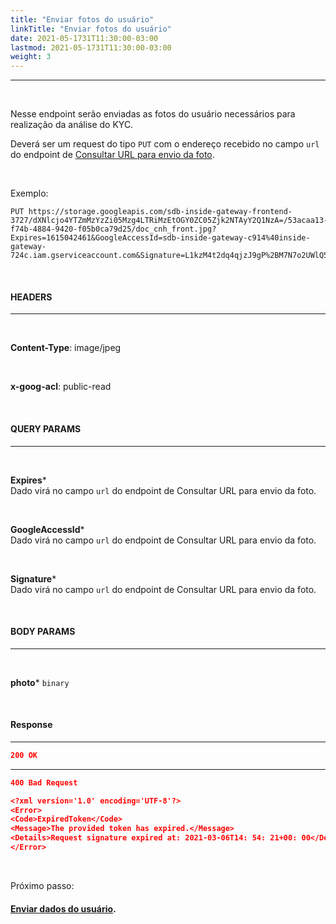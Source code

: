 ```yaml
---
title: "Enviar fotos do usuário"
linkTitle: "Enviar fotos do usuário"
date: 2021-05-1731T11:30:00-03:00
lastmod: 2021-05-1731T11:30:00-03:00
weight: 3
---
```

---
<br>

Nesse endpoint serão enviadas as fotos do usuário necessários para realização da análise do KYC.

Deverá ser um request do tipo `PUT` com o endereço recebido no campo `url` do endpoint de [Consultar URL para envio da foto](/docs/referencia-da-api/kyc/consultar-url-para-foto/).

<br>

Exemplo:


```
PUT https://storage.googleapis.com/sdb-inside-gateway-frontend-3727/dXNlcjo4YTZmMzYzZi05Mzg4LTRiMzEtOGY0ZC05Zjk2NTAyY2Q1NzA=/53acaa13-f74b-4884-9420-f05b0ca79d25/doc_cnh_front.jpg?Expires=1615042461&GoogleAccessId=sdb-inside-gateway-c914%40inside-gateway-724c.iam.gserviceaccount.com&Signature=L1kzM4t2dq4qjzJ9gP%2BM7N7o2UWlQ59TXYui7OyMBe107TvVvSLEqN%2B1VL4Y5pBK%2FKqKoJWXKGizT6PNC%2BP5aPRz9qR94m1oPG2lsNspjFLO%2BdrRhdMTx21ylHNLIOWy54vJ5A84WIAlnAIZvHU7%2B1a2%2BRn8Wd3b62djcOpndFEAYCJDQBBENLwY%2B0Qs0KbumICdVWNqfxwttaOj%2FDpzMqp0TrDfmx8xfL5FyIzyBn7BYwfmhJeWU2VFjWVztohj0wiOIPcHlK%2BUkgGNYQ8qXYMY5aWeO6A55%2FO20QErizp%2BX2Ad2YlfS5mOozXvjFPShR7%2FRBxkhAj%2BEFx9EyVy2A%3D%3D
```

<br>

#### **HEADERS**
---
<br>

**Content-Type**: image/jpeg

<br>

**x-goog-acl**: public-read

<br>

#### **QUERY PARAMS**
---

<br>

**Expires***
<br>Dado virá no campo `url` do endpoint de Consultar URL para envio da foto.

<br>

**GoogleAccessId***
<br>Dado virá no campo `url` do endpoint de Consultar URL para envio da foto.

<br>

**Signature***
<br>Dado virá no campo `url` do endpoint de Consultar URL para envio da foto.

<br>


#### **BODY PARAMS**
---

<br>


**photo*** `binary`

<br>

#### **Response**
---

```Json
200 OK
```

---

```Json
400 Bad Request
```

```json
<?xml version='1.0' encoding='UTF-8'?>
<Error>
<Code>ExpiredToken</Code>
<Message>The provided token has expired.</Message>
<Details>Request signature expired at: 2021-03-06T14: 54: 21+00: 00</Details>
</Error>
```

<br>

Próximo passo:

#### [Enviar dados do usuário](/docs/referencia-da-api/kyc/enviar-dados-do-usuario/).


